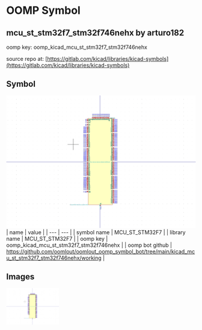 # OOMP Symbol  
## mcu_st_stm32f7_stm32f746nehx  by arturo182  
  
oomp key: oomp_kicad_mcu_st_stm32f7_stm32f746nehx  
  
source repo at: [https://gitlab.com/kicad/libraries/kicad-symbols](https://gitlab.com/kicad/libraries/kicad-symbols)  
## Symbol  
  
[![working.png](working_600.png)](working.png)  
| name | value | 
| --- | --- | 
| symbol name | MCU_ST_STM32F7 | 
| library name | MCU_ST_STM32F7 | 
| oomp key | oomp_kicad_mcu_st_stm32f7_stm32f746nehx | 
| oomp bot github | https://github.com/oomlout/oomlout_oomp_symbol_bot/tree/main/kicad_mcu_st_stm32f7_stm32f746nehx/working | 
## Images  
  
[![working.png](working_140.png)](working.png)  
